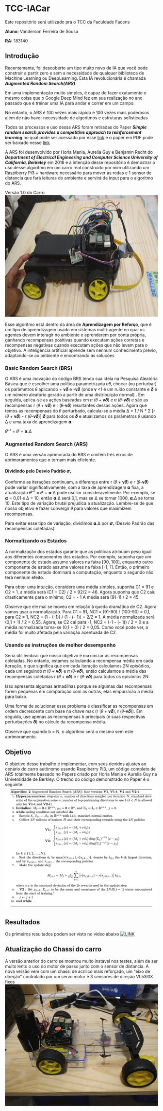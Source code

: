 
  

# TCC-IACar

  
  
  

Este repositório será utilizado pra o TCC da Faculdade Facens

  

**Aluno:** Vanderson Ferreira de Sousa

  

**RA:** 183140

  

## Introdução

Recentemente, foi descoberto um tipo muito novo de IA que você pode construir a partir zero e sem a necessidade de qualquer biblioteca de Machine Learning ou DeepLearning. Esta IA revolucionária é chamada ***Augmented Random Search(ARS)***.

Em uma implementação muito simples, é capaz de fazer exatamente o mesmo coisa que o Google Deep Mind fez em sua realização no ano passado que é treinar uma IA para andar e correr em um campo.

No entanto, o ARS é 100 vezes mais rápido e 100 vezes mais poderosos além de não haver necessidade de algoritmos e estruturas sofisticadas

  

Todos os processos e uso dessa ARS foram retiradas do Paper ***Simple random search provides a competitive approach to reinforcement learning*** no qual pode ser acessado por esse [link](https://arxiv.org/abs/1803.07055) e o paper em PDF pode ser baixado nesse [link](https://arxiv.org/pdf/1803.07055.pdf)

A ARS foi desenvolvido por Horia Mania, Aurelia Guy e Benjamin Recht do ***Department of Electrical Engineering and Computer Science
University of California, Berkeley*** em 2018 e a intenção desse repositório é demostrar o uso desse algoritmo em um carro real construido por mim utilizando um Raspiberry Pi3 + hardware necessário para mover as rodas e 1 sensor de distancia que fará leituras do ambiente e servirá de input para o algoritmo do ARS.

  

Versão 1.0 do Carro
<img  src="imagens/carrov1.jpeg"  width=700  height=400>

  

Esse algoritmo está dentro da área de **Aprendizagem por Reforço**, que é um tipo de aprendizagem usado em sistemas multi-agente no qual os agentes devem interagir no ambiente e aprenderem por conta própria, ganhando recompensas positivas quando executam ações corretas e recompensas negativas quando executam ações que não levem para o objetivo. A inteligência artificial aprende sem nenhum conhecimento prévio, adaptando-se ao ambiente e encontrando as soluções

  

### Basic Random Search (BRS)

O ARS é uma inovação do código BRS tendo sua ideia na Pesquisa Aleatória Básica que é escolher uma política parametrizada 𝜋𝜃, chocar (ou perturbar) os parâmetros 𝜃 aplicando + 𝛎𝜹 e -𝛎𝜹 (onde 𝛎 <1 é um ruído constante e 𝜹 é um número aleatório gerado a partir de uma distribuição normal) .
Em seguida, aplica-se as ações baseadas em 𝜋 (𝜃 + 𝛎𝜹) e 𝜋 (𝜃-𝛎𝜹) e são as recompensas r (𝜃 + 𝛎𝜹) e r (𝜃-𝛎𝜹) resultantes dessas ações.
Agora que temos as recompensas do 𝜃 perturbado, calcula-se a média Δ = 1 / N * Σ [r (𝜃 + 𝛎𝜹) - r (𝜃-𝛎𝜹)] 𝜹 para todos os 𝜹 e atualizamos os parâmetros 𝜃 usando Δ e uma taxa de aprendizagem 𝝰.

𝜃ʲ⁺¹ = 𝜃ʲ + 𝝰.Δ

  

### Augmented Random Search (ARS)

O ARS é uma versão aprimorada do BRS e contém três eixos de aprimoramentos que o tornam mais eficiente.

#### Dividindo pelo Desvio Padrão 𝞼ᵣ

Conforme as iterações continuam, a diferença entre r (𝜃 + 𝛎𝜹) e r (𝜃-𝛎𝜹) pode variar significativamente, com a taxa de aprendizagem 𝝰 fixa, a atualização 𝜃ʲ⁺¹ = 𝜃ʲ + 𝝰.Δ pode oscilar consideravelmente. Por exemplo, se 𝝰 = 0,01 e Δ = 10, então 𝝰.Δ será 0,1, mas se Δ se tornar 1000, 𝝰.Δ se torna 10. Este tipo de variação brutal prejudica a atualização. Lembre-se de que nosso objetivo é fazer convergir 𝜃 para valores que maximizem recompensas.

Para evitar esse tipo de variação, dividimos 𝝰.Δ por 𝞼ᵣ (Desvio Padrão das recompensas coletadas).

 
### Normalizando os Estados

A normalização dos estados garante que as políticas atribuam peso igual aos diferentes componentes dos estados. Por exemplo, suponha que um componente de estado assume valores na faixa [90, 100], enquanto outro componente de estado assume valores na faixa [-1, 1]. Então, o primeiro componente de estado dominará a computação, enquanto o segundo não terá nenhum efeito.

Para obter uma intuição, considere uma média simples, suponha C1 = 91 e C2 = 1, a média será (C1 + C2) / 2 = 92/2 = 46. Agora suponha que C2 caiu drasticamente para o mínimo, C2 = - 1 A média será (91–1) / 2 = 45.

Observe que ele mal se moveu em relação à queda dramática de C2.
Agora vamos usar a normalização. Para C1 = 91, NC1 = (91-90) / (100-90) = 0,1,
para C2 = 1, NC2 = (1 - (-1)) / (1 - (- 1)) = 2/2 = 1.
A média normalizada será (0,1 + 1) / 2 = 0,55.
Agora, se C2 cai para -1, NC2 = (-1 - (- 1)) / 2 = 0 e a média normalizada torna-se (0,1 + 0) / 2 = 0,05.
Como você pode ver, a média foi muito afetada pela variação acentuada de C2.

  

### Usando as instruções de melhor desempenho

Seria útil lembrar que nosso objetivo é maximizar as recompensas coletadas. No entanto, estamos calculando a recompensa média em cada iteração, o que significa que em cada iteração calculamos 2N episódios, cada um seguindo 𝜋 (𝜃 + 𝛎𝜹) e 𝜋 (𝜃-𝛎𝜹), então calculamos a média das recompensas coletadas r (𝜃 + 𝛎𝜹) e r (𝜃-𝛎𝜹) para todos os episódios 2N.

Isso apresenta algumas armadilhas porque se algumas das recompensas forem pequenas em comparação com as outras, elas empurrarão a média para baixo.

Uma forma de solucionar esse problema é classificar as recompensas em ordem decrescente com base na chave max (r (𝜃 + 𝛎𝜹), r (𝜃-𝛎𝜹)). Em seguida, use apenas as recompensas b principais (e suas respectivas perturbações 𝜹) no cálculo da recompensa média.

Observe que quando b = N, o algoritmo será o mesmo sem este aprimoramento.

## Objetivo

O objetivo desse trabalho é implementar, com seus devidos ajustes ao cenário do carro autônomo usando Raspiberry Pi3, um código completo de ARS totalmente baseado no Papers criado por 
Horia Mania e Aurelia Guy na Universidade de Berkley.
O trecho do código demonstrado no Paper é o seguinte:
<img src='imagens/arscode.png' width=700  height=400>


## Resultados
Os primeiros resultados podem ser visto no video abaixo
[![LINK](https://img.youtube.com/vi/w3pzScq0zEQ/0.jpg)](https://www.youtube.com/watch?v=w3pzScq0zEQ)

## Atualização do Chassi do carro
A versão anterior do carro se mostrou muito instavel nos testes, além de ser muito lento o uso do motor de passo junto com o sensor de distancia.
A nova versão vem com um chassi de acrilico mais reforçado, um "eixo de direção" controlado por um servo motor e 3 sensores de direção VL53l0X fixos
<img src='imagens/carrov2.jpeg' width=700  height=400>

